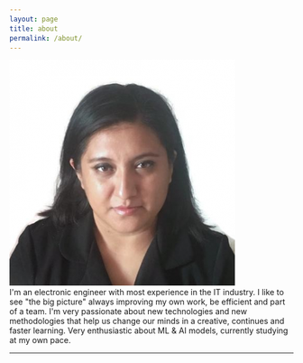 ```yaml
---
layout: page
title: about
permalink: /about/
---
```


<img class="col one right" src="/img/ara.png">

<br/>
I'm an electronic engineer with most experience in the IT industry. I like to see "the big picture" always improving my own work, be efficient and part of a team. I'm very passionate about new technologies and new methodologies that help us change our minds in a  creative, continues and faster learning. Very enthusiastic about ML & AI models, currently studying at my own pace. 

<br/>
<hr/>
<br/>
<span class="contacticon center">
	<a href="mailto:araceli.mepi@gmail.com"><i class="fa fa-envelope-square"></i></a>
	<a href="https://www.linkedin.com/in/aracelimedina" target="_blank"><i class="fa fa-linkedin-square"></i></a>
	<a href="https://twitter.com/AraceliMepi" target="_blank"><i class="fa fa-twitter-square"></i></a>
</span>


</div>

